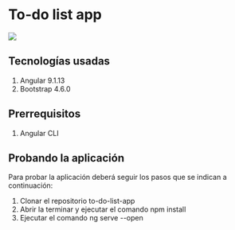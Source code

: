 # To-do list app

![](https://i.imgur.com/iyZidWy.png)

## Tecnologías usadas

1. Angular 9.1.13
2. Bootstrap 4.6.0


## Prerrequisitos

1. Angular CLI


## Probando la aplicación

Para probar la aplicación deberá seguir los pasos que se indican a continuación:

1. Clonar el repositorio to-do-list-app
2. Abrir la terminar y ejecutar el comando npm install
3. Ejecutar el comando ng serve --open